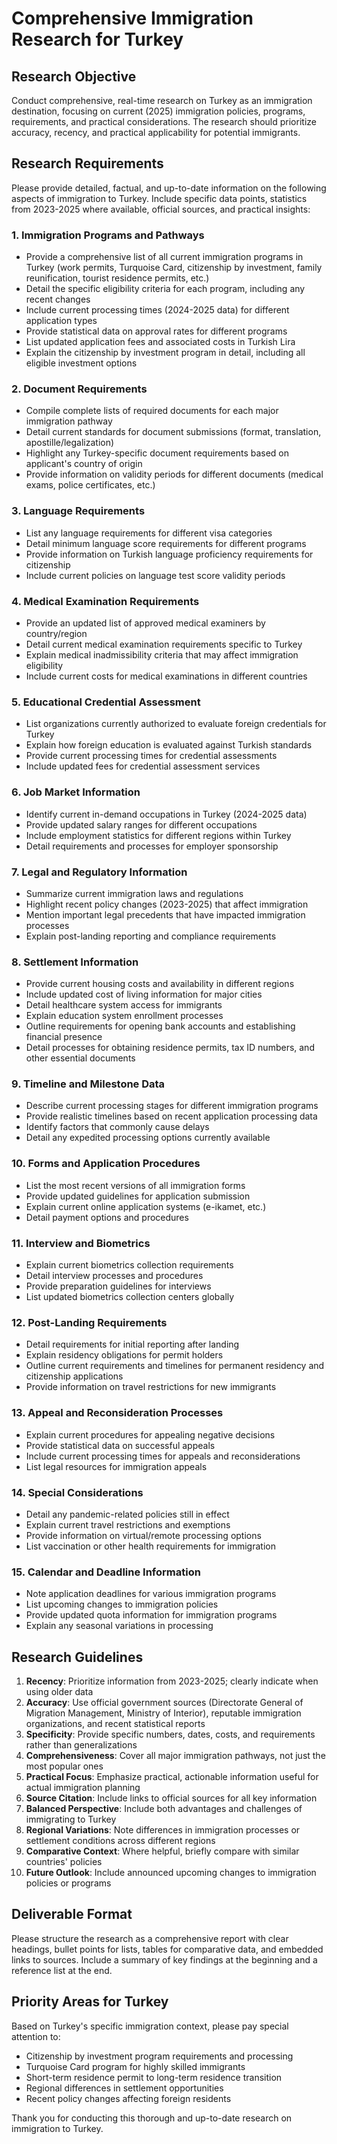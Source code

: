 # Comprehensive Immigration Research for Turkey

## Research Objective
Conduct comprehensive, real-time research on Turkey as an immigration destination, focusing on current (2025) immigration policies, programs, requirements, and practical considerations. The research should prioritize accuracy, recency, and practical applicability for potential immigrants.

## Research Requirements
Please provide detailed, factual, and up-to-date information on the following aspects of immigration to Turkey. Include specific data points, statistics from 2023-2025 where available, official sources, and practical insights:

### 1. Immigration Programs and Pathways
- Provide a comprehensive list of all current immigration programs in Turkey (work permits, Turquoise Card, citizenship by investment, family reunification, tourist residence permits, etc.)
- Detail the specific eligibility criteria for each program, including any recent changes
- Include current processing times (2024-2025 data) for different application types
- Provide statistical data on approval rates for different programs
- List updated application fees and associated costs in Turkish Lira
- Explain the citizenship by investment program in detail, including all eligible investment options

### 2. Document Requirements
- Compile complete lists of required documents for each major immigration pathway
- Detail current standards for document submissions (format, translation, apostille/legalization)
- Highlight any Turkey-specific document requirements based on applicant's country of origin
- Provide information on validity periods for different documents (medical exams, police certificates, etc.)

### 3. Language Requirements
- List any language requirements for different visa categories
- Detail minimum language score requirements for different programs
- Provide information on Turkish language proficiency requirements for citizenship
- Include current policies on language test score validity periods

### 4. Medical Examination Requirements
- Provide an updated list of approved medical examiners by country/region
- Detail current medical examination requirements specific to Turkey
- Explain medical inadmissibility criteria that may affect immigration eligibility
- Include current costs for medical examinations in different countries

### 5. Educational Credential Assessment
- List organizations currently authorized to evaluate foreign credentials for Turkey
- Explain how foreign education is evaluated against Turkish standards
- Provide current processing times for credential assessments
- Include updated fees for credential assessment services

### 6. Job Market Information
- Identify current in-demand occupations in Turkey (2024-2025 data)
- Provide updated salary ranges for different occupations
- Include employment statistics for different regions within Turkey
- Detail requirements and processes for employer sponsorship

### 7. Legal and Regulatory Information
- Summarize current immigration laws and regulations
- Highlight recent policy changes (2023-2025) that affect immigration
- Mention important legal precedents that have impacted immigration processes
- Explain post-landing reporting and compliance requirements

### 8. Settlement Information
- Provide current housing costs and availability in different regions
- Include updated cost of living information for major cities
- Detail healthcare system access for immigrants
- Explain education system enrollment processes
- Outline requirements for opening bank accounts and establishing financial presence
- Detail processes for obtaining residence permits, tax ID numbers, and other essential documents

### 9. Timeline and Milestone Data
- Describe current processing stages for different immigration programs
- Provide realistic timelines based on recent application processing data
- Identify factors that commonly cause delays
- Detail any expedited processing options currently available

### 10. Forms and Application Procedures
- List the most recent versions of all immigration forms
- Provide updated guidelines for application submission
- Explain current online application systems (e-ikamet, etc.)
- Detail payment options and procedures

### 11. Interview and Biometrics
- Explain current biometrics collection requirements
- Detail interview processes and procedures
- Provide preparation guidelines for interviews
- List updated biometrics collection centers globally

### 12. Post-Landing Requirements
- Detail requirements for initial reporting after landing
- Explain residency obligations for permit holders
- Outline current requirements and timelines for permanent residency and citizenship applications
- Provide information on travel restrictions for new immigrants

### 13. Appeal and Reconsideration Processes
- Explain current procedures for appealing negative decisions
- Provide statistical data on successful appeals
- Include current processing times for appeals and reconsiderations
- List legal resources for immigration appeals

### 14. Special Considerations
- Detail any pandemic-related policies still in effect
- Explain current travel restrictions and exemptions
- Provide information on virtual/remote processing options
- List vaccination or other health requirements for immigration

### 15. Calendar and Deadline Information
- Note application deadlines for various immigration programs
- List upcoming changes to immigration policies
- Provide updated quota information for immigration programs
- Explain any seasonal variations in processing

## Research Guidelines
1. **Recency**: Prioritize information from 2023-2025; clearly indicate when using older data
2. **Accuracy**: Use official government sources (Directorate General of Migration Management, Ministry of Interior), reputable immigration organizations, and recent statistical reports
3. **Specificity**: Provide specific numbers, dates, costs, and requirements rather than generalizations
4. **Comprehensiveness**: Cover all major immigration pathways, not just the most popular ones
5. **Practical Focus**: Emphasize practical, actionable information useful for actual immigration planning
6. **Source Citation**: Include links to official sources for all key information
7. **Balanced Perspective**: Include both advantages and challenges of immigrating to Turkey
8. **Regional Variations**: Note differences in immigration processes or settlement conditions across different regions
9. **Comparative Context**: Where helpful, briefly compare with similar countries' policies
10. **Future Outlook**: Include announced upcoming changes to immigration policies or programs

## Deliverable Format
Please structure the research as a comprehensive report with clear headings, bullet points for lists, tables for comparative data, and embedded links to sources. Include a summary of key findings at the beginning and a reference list at the end.

## Priority Areas for Turkey
Based on Turkey's specific immigration context, please pay special attention to:
- Citizenship by investment program requirements and processing
- Turquoise Card program for highly skilled immigrants
- Short-term residence permit to long-term residence transition
- Regional differences in settlement opportunities
- Recent policy changes affecting foreign residents

Thank you for conducting this thorough and up-to-date research on immigration to Turkey.
